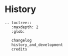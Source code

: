# History

```eval_rst
.. toctree::
   :maxdepth: 2
   :glob:

   changelog
   history_and_development
   credits

```
